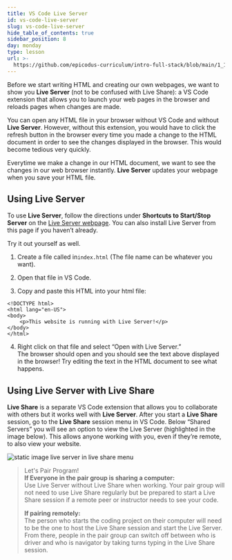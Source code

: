 ```yaml
---
title: VS Code Live Server
id: vs-code-live-server
slug: vs-code-live-server
hide_table_of_contents: true
sidebar_position: 8
day: monday
type: lesson
url: >-
  https://github.com/epicodus-curriculum/intro-full-stack/blob/main/1_1_vs_code_live_server.md
---
```


 Before we start writing HTML and creating our own webpages, we want to show you **Live Server** (not to be confused with Live Share): a VS Code extension that allows you to launch your web pages in the browser and reloads pages when changes are made.


You can open any HTML file in your browser without VS Code and without **Live Server**. However, without this extension, you would have to click the refresh button in the browser every time you made a change to the HTML document in order to see the changes displayed in the browser. This would become tedious very quickly. 


Everytime we make a change in our HTML document, we want to see the changes in our web browser instantly. **Live Server** updates your webpage when you save your HTML file.


## 	Using Live Server

To use **Live Server**, follow the directions under **Shortcuts to Start/Stop Server** on the [Live Server webpage](https://marketplace.visualstudio.com/items?itemName=ritwickdey.LiveServer). You can also install Live Server from this page if you haven’t already.

Try it out yourself as well. 

1. Create a file called in`index.html` (The file name can be whatever you want). 

2. Open that file in VS Code.

3. Copy and paste this HTML into your html file:

```
<!DOCTYPE html>
<html lang="en-US">
<body>
	<p>This website is running with Live Server!</p>
</body>
</html>	
```

4. Right click on that file and select “Open with Live Server.”  
The browser should open and you should see the text above displayed in the browser! Try editing the text in the HTML document to see what happens.


## Using Live Server with Live Share

**Live Share** is a separate VS Code extension that allows you to collaborate with others but it works well with **Live Server**. After you start a **Live Share** session, go to the **Live Share** session menu in VS Code. Below “Shared Servers” you will see an option to view the Live Server (highlighted in the image below). This allows anyone working with you, even if they’re remote, to also view your website.

![static image live server in live share menu](https://learnhowtoprogram.s3.us-west-2.amazonaws.com/misc/vscode-live-server-live-share-server-menu-example.png)


>Let's Pair Program!  
> **If Everyone in the pair group is sharing a computer:**  
Use Live Server without Live Share when working. Your pair group will not need to use Live Share regularly but be prepared to start a Live Share session if a remote peer or instructor needs to see your code.
>
> **If pairing remotely:**   
The person who starts the coding project on their computer will need to be the one to host the Live Share session and start the Live Server. From there, people in the pair group can switch off between who is driver and who is navigator by taking turns typing in the Live Share session.
